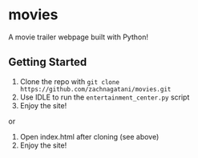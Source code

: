 # movies
A movie trailer webpage built with Python!

## Getting Started
1. Clone the repo with `git clone https://github.com/zachnagatani/movies.git`
2. Use IDLE to run the `entertainment_center.py` script
3. Enjoy the site!

or

1. Open index.html after cloning (see above)
2. Enjoy the site!
